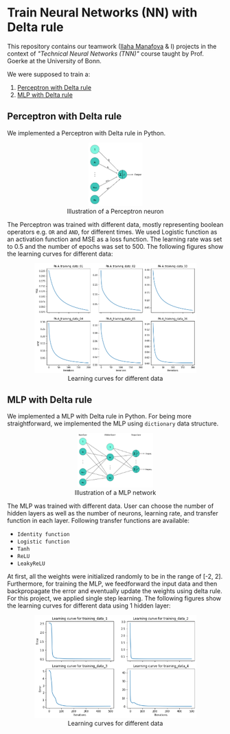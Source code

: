 # Train Neural Networks (NN) with Delta rule

This repository contains our teamwork ([Ilaha Manafova](https://www.linkedin.com/in/ilaha-manafova/) & I) projects in the context of *"Technical Neural Networks (TNN)"* course taught by Prof. Goerke at the University of Bonn.

We were supposed to train a:

1. [Perceptron with Delta rule](#perceptron-with-delta-rule)
2. [MLP with Delta rule](#mlp-with-delta-rule)

## Perceptron with Delta rule
We implemented a Perceptron with Delta rule in Python. 

<p align="center">
  <img src="figures/perceptron.png" width="25%">
  </br>
  Illustration of a Perceptron neuron
</p>

The Perceptron was trained with different data, mostly representing boolean operators e.g. `OR` and `AND`, for different times. We used Logistic function as an activation function and MSE as a loss function. The learning rate was set to 0.5 and the number of epochs was set to 500. The following figures show the learning curves for different data:

<p align="center">
  <img src="figures/perceptron_learning_curves.png" width="75%">
  </br>
  Learning curves for different data
</p>


## MLP with Delta rule
We implemented a MLP with Delta rule in Python. For being more straightforward, we implemented the MLP using `dictionary` data structure.

<p align="center">
  <img src="figures/MLP.png" width="35%">
  </br>
  Illustration of a MLP network
</p>

The MLP was trained with different data. User can choose the number of hidden layers as well as the number of neurons, learning rate, and transfer function in each layer. Following transfer functions are available:

* `Identity function` 
* `Logistic function`
* `Tanh` 
* `ReLU` 
* `LeakyReLU`

At first, all the weights were initialized randomly to be in the range of [-2, 2]. Furthermore, for training the MLP, we feedforward the input data and then backpropagate the error and eventually update the weights using delta rule. For this project, we applied single step learning. The following figures show the learning curves for different data using 1 hidden layer:

<p align="center">
  <img src="figures/mlp_learning_curves.png" width="75%">
  </br>
  Learning curves for different data